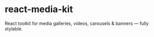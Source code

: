 # react-media-kit
React toolkit for media galleries, videos, carousels &amp; banners — fully stylable.
